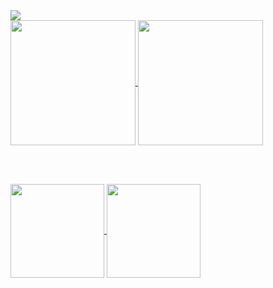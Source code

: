 <img src="https://github-profile-trophy.vercel.app/?username=HimDek&theme=algolia&no-frame=true&column=-1" />

<br />

<a href="https://github.com/HimDek/">
<img align="center" height="200px" src="https://github-readme-stats.vercel.app/api?username=HimDek&count_private=true&include_all_commits=true&show_icons=true&theme=algolia&hide_border=true" />
</a>
<a href="https://github.com/HimDek?tab=repositories">
<img align="center" height="200px" src="https://github-readme-stats.vercel.app/api/top-langs?username=HimDek&count_private=true&include_all_commits=true&show_icons=true&theme=algolia&hide_border=true&layout=compact&langs_count=10" />
</a>

<br /><br />

<a href="https://github.com/HimDek/Simple-Kickoff-for-Plasma">
<img align="center" height="150px" src="https://github-readme-stats.vercel.app/api/pin/?username=HimDek&repo=Simple-Kickoff-for-Plasma&theme=algolia&hide_border=true" />
</a>
<a href="https://github.com/HimDek/Acenoster-ZSH-Theme">
<img align="center" height="150px" src="https://github-readme-stats.vercel.app/api/pin/?username=HimDek&repo=Acenoster-ZSH-Theme&theme=algolia&hide_border=true" />
</a>
